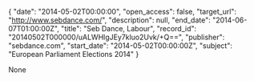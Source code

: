{
  "date": "2014-05-02T00:00:00", 
  "open_access": false, 
  "target_url": "http://www.sebdance.com/", 
  "description": null, 
  "end_date": "2014-06-07T01:00:00Z", 
  "title": "Seb Dance, Labour", 
  "record_id": "20140502T000000/uALWHlgJEy7kluo2Uvk/+Q==", 
  "publisher": "sebdance.com", 
  "start_date": "2014-05-02T00:00:00Z", 
  "subject": "European Parliament Elections 2014"
}

None